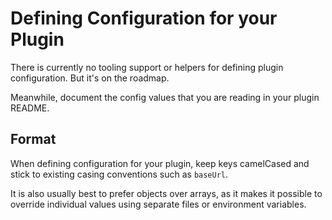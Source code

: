 # Defining Configuration for your Plugin

There is currently no tooling support or helpers for defining plugin
configuration. But it's on the roadmap.

Meanwhile, document the config values that you are reading in your plugin
README.

## Format

When defining configuration for your plugin, keep keys camelCased and stick to
existing casing conventions such as `baseUrl`.

It is also usually best to prefer objects over arrays, as it makes it possible
to override individual values using separate files or environment variables.

